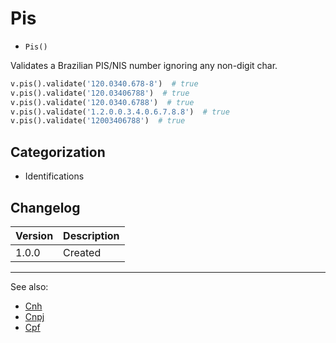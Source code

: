 # Pis

- `Pis()`

Validates a Brazilian PIS/NIS number ignoring any non-digit char.

```python
v.pis().validate('120.0340.678-8')  # true
v.pis().validate('120.03406788')  # true
v.pis().validate('120.0340.6788')  # true
v.pis().validate('1.2.0.0.3.4.0.6.7.8.8')  # true
v.pis().validate('12003406788')  # true
```

## Categorization

- Identifications

## Changelog

Version | Description
--------|-------------
  1.0.0 | Created

***
See also:

- [Cnh](Cnh.md)
- [Cnpj](Cnpj.md)
- [Cpf](Cpf.md)